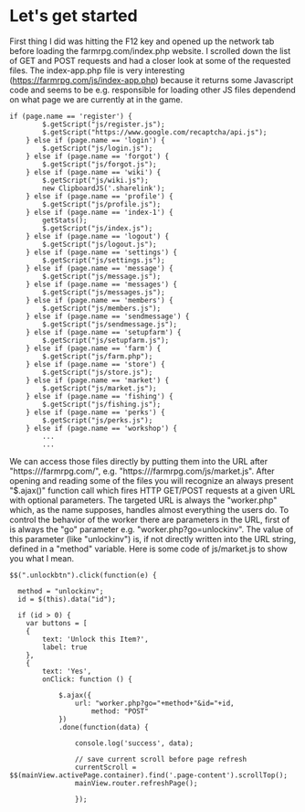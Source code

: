# Let's get started
  
First thing I did was hitting the F12 key and opened up the network tab before loading the farmrpg.com/index.php website. I scrolled down the list of GET and POST requests and had a closer look at some of the requested files. The index-app.php file is very interesting (https://farmrpg.com/js/index-app.php) because it returns some Javascript code and seems to be e.g. responsible for loading other JS files dependend on what page we are currently at in the game.  
```
if (page.name == 'register') {
        $.getScript("js/register.js");
        $.getScript("https://www.google.com/recaptcha/api.js");
    } else if (page.name == 'login') {
        $.getScript("js/login.js");
    } else if (page.name == 'forgot') {
        $.getScript("js/forgot.js");
    } else if (page.name == 'wiki') {
        $.getScript("js/wiki.js");
        new ClipboardJS('.sharelink');
    } else if (page.name == 'profile') {
        $.getScript("js/profile.js");
    } else if (page.name == 'index-1') {
		getStats();
        $.getScript("js/index.js");
    } else if (page.name == 'logout') {
        $.getScript("js/logout.js");
    } else if (page.name == 'settings') {
        $.getScript("js/settings.js");
    } else if (page.name == 'message') {
        $.getScript("js/message.js");
    } else if (page.name == 'messages') {
        $.getScript("js/messages.js");
    } else if (page.name == 'members') {
        $.getScript("js/members.js");
    } else if (page.name == 'sendmessage') {
        $.getScript("js/sendmessage.js");
    } else if (page.name == 'setupfarm') {
        $.getScript("js/setupfarm.js");
    } else if (page.name == 'farm') {
		$.getScript("js/farm.php");
	} else if (page.name == 'store') {
		$.getScript("js/store.js");
	} else if (page.name == 'market') {
		$.getScript("js/market.js");
	} else if (page.name == 'fishing') {
		$.getScript("js/fishing.js");
	} else if (page.name == 'perks') {
		$.getScript("js/perks.js");
	} else if (page.name == 'workshop') {
        ...
        ...
```
We can access those files directly by putting them into the URL after "https:///farmrpg.com/", e.g. "https:///farmrpg.com/js/market.js". After opening and reading some of the files you will recognize an always present "$.ajax()" function call which fires HTTP GET/POST requests at a given URL with optional parameters. The targeted URL is always the "worker.php" which, as the name supposes, handles almost everything the users do. To control the behavior of the worker there are parameters in the URL, first of is always the "go" parameter e.g. "worker.php?go=unlockinv". The value of this parameter (like "unlockinv") is, if not directly written into the URL string, defined in a "method" variable. Here is some code of js/market.js to show you what I mean.
```
$$(".unlockbtn").click(function(e) { 

  method = "unlockinv";
  id = $(this).data("id");

  if (id > 0) {
    var buttons = [
    {
        text: 'Unlock this Item?',
        label: true
    },
    {
        text: 'Yes',
        onClick: function () {
            
            $.ajax({
                url: "worker.php?go="+method+"&id="+id,
                    method: "POST"
            })
            .done(function(data) {
                
                console.log('success', data);
    
                // save current scroll before page refresh
                currentScroll = $$(mainView.activePage.container).find('.page-content').scrollTop();
                mainView.router.refreshPage();
                
                });
```
